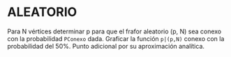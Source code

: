 # ALEATORIO

Para N vértices determinar p para que el frafor aleatorio (p, N) sea conexo con la probabilidad `PConexo` dada. Graficar la función `p|(p,N)` conexo con la probabilidad del 50%. Punto adicional por su aproximación analítica.
